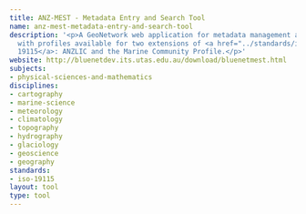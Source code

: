 ```yaml
---
title: ANZ-MEST - Metadata Entry and Search Tool
name: anz-mest-metadata-entry-and-search-tool
description: '<p>A GeoNetwork web application for metadata management and searching,
  with profiles available for two extensions of <a href="../standards/iso-19115.html">ISO
  19115</a>: ANZLIC and the Marine Community Profile.</p>'
website: http://bluenetdev.its.utas.edu.au/download/bluenetmest.html
subjects:
- physical-sciences-and-mathematics
disciplines:
- cartography
- marine-science
- meteorology
- climatology
- topography
- hydrography
- glaciology
- geoscience
- geography
standards:
- iso-19115
layout: tool
type: tool
---
```


